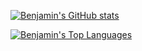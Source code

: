 [![Benjamin's GitHub stats](https://github-readme-stats.vercel.app/api?username=BenjaminOsmers&count_private=true&show_icons=true&theme=material-palenight)](https://github.com/anuraghazra/github-readme-stats)

[![Benjamin's Top Languages](https://github-readme-stats.vercel.app/api/top-langs/?username=BenjaminOsmers)](https://github.com/anuraghazra/github-readme-stats)

<!--
**BenjaminOsmers/BenjaminOsmers** is a ✨ _special_ ✨ repository because its `README.md` (this file) appears on your GitHub profile.

Here are some ideas to get you started:

- 🔭 I’m currently working on ...
- 🌱 I’m currently learning ...
- 👯 I’m looking to collaborate on ...
- 🤔 I’m looking for help with ...
- 💬 Ask me about ...
- 📫 How to reach me: ...
- 😄 Pronouns: ...
- ⚡ Fun fact: ...
-->
